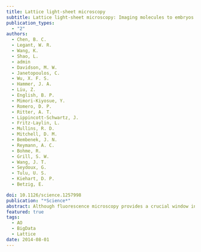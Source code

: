 ```yaml
---
title: Lattice light-sheet microscopy
subtitle: Lattice light-sheet microscopy: Imaging molecules to embryos at high spatiotemporal resolution
publication_types:
  - "2"
authors:
  - Chen, B. C.
  - Legant, W. R.
  - Wang, K.
  - Shao, L.
  - admin
  - Davidson, M. W.
  - Janetopoulos, C.
  - Wu, X. F. S.
  - Hammer, J. A.
  - Liu, Z.
  - English, B. P.
  - Mimori-Kiyosue, Y.
  - Romero, D. P.
  - Ritter, A. T.
  - Lippincott-Schwartz, J.
  - Fritz-Laylin, L.
  - Mullins, R. D.
  - Mitchell, D. M.
  - Bembenek, J. N.
  - Reymann, A. C.
  - Bohme, R.
  - Grill, S. W.
  - Wang, J. T.
  - Seydoux, G.
  - Tulu, U. S.
  - Kiehart, D. P.
  - Betzig, E.

doi: 10.1126/science.1257998
publication: "*Science*"
abstract: Although fluorescence microscopy provides a crucial window into the physiology of living specimens, many biological processes are too fragile, are too small, or occur too rapidly to see clearly with existing tools. We crafted ultrathin light sheets from two-dimensional optical lattices that allowed us to image three-dimensional (3D) dynamics for hundreds of volumes, often at subsecond intervals, at the diffraction limit and beyond. We applied this to systems spanning four orders of magnitude in space and time, including the diffusion of single transcription factor molecules in stem cell spheroids, the dynamic instability of mitotic microtubules, the immunological synapse, neutrophil motility in a 3D matrix, and embryogenesis in Caenorhabditis elegans and Drosophila melanogaster. The results provide a visceral reminder of the beauty and the complexity of living systems.
featured: true
tags:
  - AO
  - BigData
  - Lattice
date: 2014-08-01
---
```

